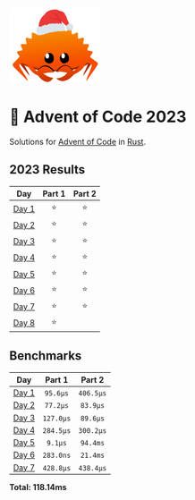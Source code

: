 <img src="./.assets/christmas_ferris.png" width="164">

# 🎄 Advent of Code 2023

Solutions for [Advent of Code](https://adventofcode.com/) in [Rust](https://www.rust-lang.org/).

<!--- advent_readme_stars table --->
## 2023 Results

| Day | Part 1 | Part 2 |
| :---: | :---: | :---: |
| [Day 1](https://adventofcode.com/2023/day/1) | ⭐ | ⭐ |
| [Day 2](https://adventofcode.com/2023/day/2) | ⭐ | ⭐ |
| [Day 3](https://adventofcode.com/2023/day/3) | ⭐ | ⭐ |
| [Day 4](https://adventofcode.com/2023/day/4) | ⭐ | ⭐ |
| [Day 5](https://adventofcode.com/2023/day/5) | ⭐ | ⭐ |
| [Day 6](https://adventofcode.com/2023/day/6) | ⭐ | ⭐ |
| [Day 7](https://adventofcode.com/2023/day/7) | ⭐ | ⭐ |
| [Day 8](https://adventofcode.com/2023/day/8) | ⭐ |   |
<!--- advent_readme_stars table --->

<!--- benchmarking table --->
## Benchmarks

| Day | Part 1 | Part 2 |
| :---: | :---: | :---:  |
| [Day 1](./src/bin/01.rs) | `95.6µs` | `406.5µs` |
| [Day 2](./src/bin/02.rs) | `77.2µs` | `83.9µs` |
| [Day 3](./src/bin/03.rs) | `127.0µs` | `89.6µs` |
| [Day 4](./src/bin/04.rs) | `284.5µs` | `300.2µs` |
| [Day 5](./src/bin/05.rs) | `9.1µs` | `94.4ms` |
| [Day 6](./src/bin/06.rs) | `283.0ns` | `21.4ms` |
| [Day 7](./src/bin/07.rs) | `428.8µs` | `438.4µs` |

**Total: 118.14ms**
<!--- benchmarking table --->
